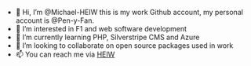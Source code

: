 - 👋 Hi, I’m @Michael-HEIW this is my work Github account, my personal account is @Pen-y-Fan.
- 👀 I’m interested in F1 and web software development
- 🌱 I’m currently learning PHP, Silverstripe CMS and Azure
- 💞️ I’m looking to collaborate on open source packages used in work
- 📫 You can reach me via [HEIW](https://heiw.nhs.wales/contact-us/)

<!---
Michael-HEIW/Michael-HEIW is a ✨ special ✨ repository because its `README.md` (this file) appears on your GitHub profile.
You can click the Preview link to take a look at your changes.
--->
